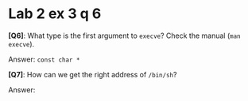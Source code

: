 # Lab 2 ex 3 q 6

**[Q6]**: What type is the first argument to `execve`? Check the manual (`man execve`).

Answer: `const char *`

**[Q7]**: How can we get the right address of `/bin/sh`?

Answer: 